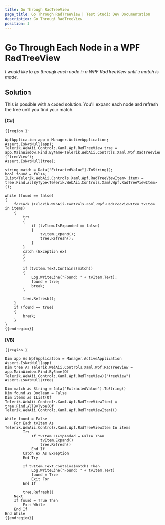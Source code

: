```yaml
---
title: Go Through RadTreeView
page_title: Go Through RadTreeView | Test Studio Dev Documentation
description: Go Through RadTreeView
position: 3
---
```

# Go Through Each Node in a WPF RadTreeView #

*I would like to go through each node in a WPF RadTreeView until a match is made.*

## Solution ##

This is possible with a coded solution. You'll expand each node and refresh the tree until you find your match.

#### __[C#]__

    {{region }}

    WpfApplication app = Manager.ActiveApplication;
    Assert.IsNotNull(app);
    Telerik.WebAii.Controls.Xaml.Wpf.RadTreeView tree = app.MainWindow.Find.ByName<Telerik.WebAii.Controls.Xaml.Wpf.RadTreeView>("treeView");
    Assert.IsNotNull(tree);
    
    string match = Data["ExtractedValue"].ToString();
    bool found = false;
    IList<Telerik.WebAii.Controls.Xaml.Wpf.RadTreeViewItem> items = tree.Find.AllByType<Telerik.WebAii.Controls.Xaml.Wpf.RadTreeViewItem>();
    
    while (found == false)
    {
        foreach (Telerik.WebAii.Controls.Xaml.Wpf.RadTreeViewItem tvItem in items)
        {
            try
            {
                if (tvItem.IsExpanded == false)
                {
                    tvItem.Expand();
                    tree.Refresh();
                }
            }
            catch (Exception ex)
            {
            }
    
            if (tvItem.Text.Contains(match))
            {
                Log.WriteLine("Found: " + tvItem.Text);
                found = true;
                break;
            }
    
            tree.Refresh();
        }
        if (found == true)
        {
            break;
        }
    }
    {{endregion}}

#### __[VB]__

    {{region }}

    Dim app As WpfApplication = Manager.ActiveApplication
    Assert.IsNotNull(app)
    Dim tree As Telerik.WebAii.Controls.Xaml.Wpf.RadTreeView = app.MainWindow.Find.ByName(Of Telerik.WebAii.Controls.Xaml.Wpf.RadTreeView)("treeView")
    Assert.IsNotNull(tree)
    
    Dim match As String = Data("ExtractedValue").ToString()
    Dim found As Boolean = False
    Dim items As IList(Of Telerik.WebAii.Controls.Xaml.Wpf.RadTreeViewItem) = tree.Find.AllByType(Of Telerik.WebAii.Controls.Xaml.Wpf.RadTreeViewItem)()
    
    While found = False
        For Each tvItem As Telerik.WebAii.Controls.Xaml.Wpf.RadTreeViewItem In items
            Try
                If tvItem.IsExpanded = False Then
                    tvItem.Expand()
                    tree.Refresh()
                End If
            Catch ex As Exception
            End Try
    
            If tvItem.Text.Contains(match) Then
                Log.WriteLine("Found: " + tvItem.Text)
                found = True
                Exit For
            End If
    
            tree.Refresh()
        Next
        If found = True Then
            Exit While
        End If
    End While
    {{endregion}}


